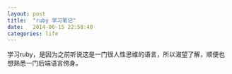 ```yaml
---
layout: post
title:  "ruby 学习笔记"
date:   2014-06-15 22:58:40
categories: life
---
```


学习ruby，是因为之前听说这是一门很人性思维的语言，所以渴望了解，顺便也想熟悉一门后端语言傍身。